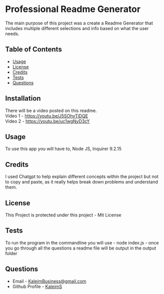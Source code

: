 
  # Professional Readme Generator
  The main purpose of this project was a create a Readme Generator that includes multiple different selections and info based on what the user needs.
  ## Table of Contents
  * [Usage](#usage)
  * [License](#license)
  * [Credits](#credits)
  * [Tests](#tests)
  * [Questions](#questions)
  ## Installation
  There will be a video posted on this readme. <br>
  Video 1 - https://youtu.be/J5SOhvTiDQE <br>
  Video 2 - https://youtu.be/uc1wgNyD3cY <br>
  ## Usage 
  To use this app you will have to, Node JS, Inquirer 9.2.15
  ## Credits
  I used Chatgpt to help explain different concepts within the project but not to copy and paste, as it really helps break down problems and understand them.
  ## License
  This Project is protected under this project - Mit License
  ## Tests
  To run the program in the commandline you will use - node index.js - once you go through all the questions a readme file will be output in the output folder
  ## Questions
  * Email - KaleimBusiness@gmail.com
  * Github Profile - [KaleimS](https://github.com/KaleimS)
  
